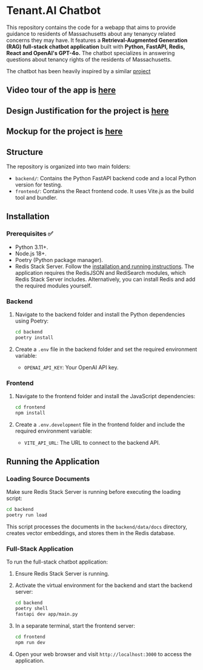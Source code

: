 # Tenant.AI Chatbot

This repository contains the code for a webapp that aims to provide guidance to residents of Massachusetts about any tenanycy related concerns they may have. It features a **Retrieval-Augmented Generation (RAG) full-stack chatbot application** built with **Python, FastAPI, Redis, React and OpenAI's GPT-4o.** The chatbot specializes in answering questions about tenancy rights of the residents of Massachusetts.

The chatbot has been heavily inspired by a similar [project](https://github.com/ruizguille/tech-trends-chatbot)

## Video tour of the app is [here](https://www.loom.com/share/3f8ae5f9cfdc45daa8530db14a9a3a6e?sid=03453285-f185-475e-9860-3224d0e27c57)

## Design Justification for the project is [here](CS5170_mini_project4.pdf)

## Mockup for the project is [here](Mockup.pdf)



## Structure

The repository is organized into two main folders:

- `backend/`: Contains the Python FastAPI backend code and a local Python version for testing.
- `frontend/`: Contains the React frontend code. It uses Vite.js as the build tool and bundler.

## Installation

### Prerequisites ✅

- Python 3.11+.
- Node.js 18+.
- Poetry (Python package manager).
- Redis Stack Server. Follow the [installation and running instructions](https://redis.io/docs/latest/operate/oss_and_stack/install/install-stack/). The application requires the RedisJSON and RediSearch modules, which Redis Stack Server includes. Alternatively, you can install Redis and add the required modules yourself.

### Backend

1. Navigate to the backend folder and install the Python dependencies using Poetry:

    ```bash
    cd backend
    poetry install
    ```

2. Create a `.env` file in the backend folder and set the required environment variable:
    - `OPENAI_API_KEY`: Your OpenAI API key.

### Frontend

1. Navigate to the frontend folder and install the JavaScript dependencies:

    ```bash
    cd frontend
    npm install
    ```

2. Create a `.env.development` file in the frontend folder and include the required environment variable:
    - `VITE_API_URL`: The URL to connect to the backend API.

## Running the Application

### Loading Source Documents

Make sure Redis Stack Server is running before executing the loading script:

```bash
cd backend
poetry run load
```

This script processes the documents in the `backend/data/docs` directory, creates vector embeddings, and stores them in the Redis database.


### Full-Stack Application

To run the full-stack chatbot application:

1. Ensure Redis Stack Server is running.
   
2. Activate the virtual environment for the backend and start the backend server:

    ```bash
    cd backend
    poetry shell
    fastapi dev app/main.py
    ```

3. In a separate terminal, start the frontend server:

    ```bash
    cd frontend
    npm run dev
    ```

4. Open your web browser and visit `http://localhost:3000` to access the application.
